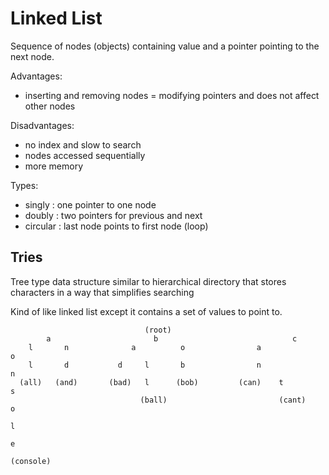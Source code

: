 # Linked List

Sequence of nodes (objects) containing value and a pointer pointing to the next node.

Advantages:

* inserting and removing nodes = modifying pointers and does not affect other nodes

Disadvantages:

* no index and slow to search
* nodes accessed sequentially
* more memory

Types:

* singly : one pointer to one node
* doubly : two pointers for previous and next
* circular : last node points to first node (loop)

## Tries

Tree type data structure similar to hierarchical directory that stores characters in a way that simplifies searching

Kind of like linked list except it contains a set of values to point to.

```text
                              (root)
        a                       b                              c
    l       n              a          o                a              o
    l       d           d     l       b                n              n
  (all)   (and)       (bad)   l      (bob)         (can)    t         s
                             (ball)                         (cant)    o
                                                                      l
                                                                      e
                                                                   (console)
```
